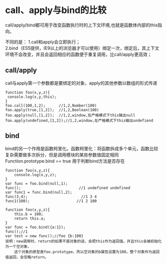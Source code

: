 # call、apply与bind的比较

  call/apply/bind都可用于改变函数执行时的上下文环境,也就是函数体内部的this指向。
  
  不同的是：
   1.call和apply会立即执行；<br/>
   2.bind（ES5提供，IE9以上的浏览器才可以使用）绑定一次，绑定后，其上下文环境不会改变，并且会返回相应的函数便于重复调用，比call/apply更高效；

## call/apply
call与apply第一个参数都是要绑定的对象，apply的其他参数以数组的形式传递

    function foo(x,y,z){
     console.log(x,y,this);
    }
    foo.call(100,1,2);      //1,2,Number(100)
    foo.apply(true,[1,2]);  //1,2,Boolean(100)
    foo.apply(null,[1,2]);  //1,2,window,在严格模式下this输出null
    foo.apply(undefined,[1,2]);//1,2,window,在严格模式下this输出undefiend

## bind
bind的另一个作用是函数柯里化。函数柯里化：将函数拆成多个单元，函数比较复杂需要做多次拆分，但是调用模块的某些参数值固定相同
Function.prototype.bind == true 用于判断bind方法是否存在

    function foo(x,y,z){
        console.log(x,y,z);
    }
    var func = foo.bind(null,1);
    func();                          //1 undefined undefined
    var func1 = func.bind(null,2);
    func(3,4);                        //1 3 4
    func1(100);                     //1 2 100
    
    function foo(x,y,z){
        this.b = 100;
        return this.a;
    }
    var func = foo.bind({a:1});
    func();//1
    var test = new func();//foo {b:100}
    说明：new调用时，return的如果不是对象的话，会把this作为返回值，并且this会被初始化为一个空对象，
        这个对象的原型是foo.prototype，所以空对象的b属性设置为100，整个对象作为返回值返回，会忽略return。

    

